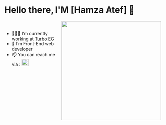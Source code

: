 # Hello there, I'M [Hamza Atef] 👋

<img align="right" src="https://raw.githubusercontent.com/MicaelliMedeiros/micaellimedeiros/master/image/computer-illustration.png" width="320"/> <br/>

- 👨🏽‍💻 I’m currently working at [Turbo EG](https://turbo-eg.com/)  
- 👯 I’m Front-End web developer
- 📫 You can reach me via : 
  [<img src="https://i.postimg.cc/2yJC2YYM/linkedin.png" alt="drawing" width="22"/>](https://www.linkedin.com/in/hamza-atef-b709881b5/)
